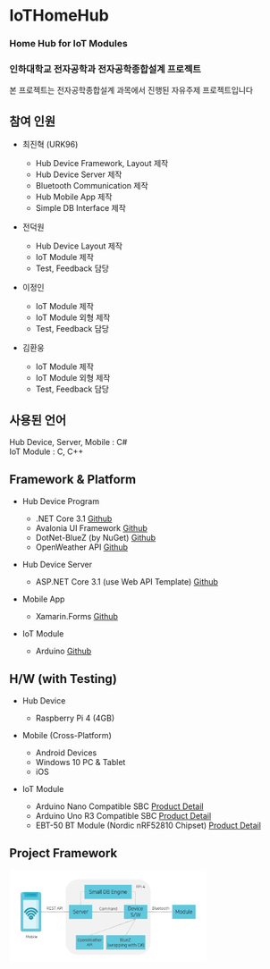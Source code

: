 # IoTHomeHub
### Home Hub for IoT Modules  
### 인하대학교 전자공학과 전자공학종합설계 프로젝트   
본 프로젝트는 전자공학종합설계 과목에서 진행된 자유주제 프로젝트입니다   

## 참여 인원   
* 최진혁 (URK96)
  * Hub Device Framework, Layout 제작
  * Hub Device Server 제작
  * Bluetooth Communication 제작
  * Hub Mobile App 제작
  * Simple DB Interface 제작
  
* 전덕원
  * Hub Device Layout 제작
  * IoT Module 제작
  * Test, Feedback 담당
  
* 이정인
  * IoT Module 제작
  * IoT Module 외형 제작
  * Test, Feedback 담당
  
* 김환웅
  * IoT Module 제작
  * IoT Module 외형 제작
  * Test, Feedback 담당

## 사용된 언어
Hub Device, Server, Mobile : C#   
IoT Module : C, C++

## Framework & Platform
* Hub Device Program
  * .NET Core 3.1 [Github](https://github.com/dotnet/core, ".NET Core Github")
  * Avalonia UI Framework [Github](https://github.com/AvaloniaUI/Avalonia, "Avalonia Framework Github")
  * DotNet-BlueZ (by NuGet) [Github](https://github.com/hashtagchris/DotNet-BlueZ, "DotNet-BlueZ Github")
  * OpenWeather API [Github](https://github.com/swiftyspiffy/OpenWeatherMap-API-CSharp, "3rd-Party OpenWeather C# API Github")

* Hub Device Server
  * ASP.NET Core 3.1 (use Web API Template) [Github](https://github.com/dotnet/aspnetcore, "ASP.NET Core Github")

* Mobile App
  * Xamarin.Forms [Github](https://github.com/xamarin/Xamarin.Forms, "Xamarin.Forms Github")
  
* IoT Module
  * Arduino [Github](https://github.com/arduino/Arduino, "Arduino Github")
  
## H/W (with Testing)
* Hub Device
  * Raspberry Pi 4 (4GB)
  
* Mobile (Cross-Platform)
  * Android Devices
  * Windows 10 PC & Tablet
  * iOS

* IoT Module
  * Arduino Nano Compatible SBC [Product Detail](https://eduino.kr/product/detail.html?product_no=130&cate_no=134&display_group=1)
  * Arduino Uno R3 Compatible SBC [Product Detail](https://eduino.kr/product/detail.html?product_no=59&cate_no=134&display_group=1)
  * EBT-50 BT Module (Nordic nRF52810 Chipset) [Product Detail](https://eduino.kr/product/detail.html?product_no=618)
  
## Project Framework

<img src="https://github.com/URK96/IoTHomeHub/blob/master/GitImages/ProjectFramework.png" width="70%" height="30%" title="IoTHomeHub Project Framework"></img>
